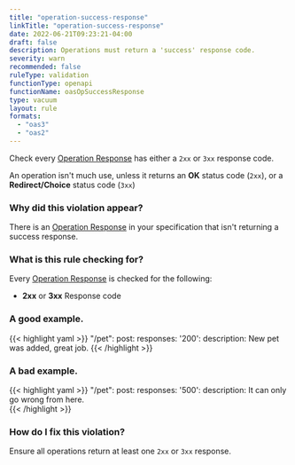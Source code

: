 ```yaml
---
title: "operation-success-response"
linkTitle: "operation-success-response"
date: 2022-06-21T09:23:21-04:00
draft: false
description: Operations must return a 'success' response code.
severity: warn
recommended: false
ruleType: validation
functionType: openapi
functionName: oasOpSuccessResponse
type: vacuum
layout: rule
formats:
  - "oas3"
  - "oas2"
---
```


Check every [Operation Response](https://swagger.io/docs/specification/describing-responses/) has either a `2xx` or `3xx` response code.

An operation isn't much use, unless it returns an **OK** status code (`2xx`), or a **Redirect/Choice** status code (`3xx`)

### Why did this violation appear?

There is an [Operation Response](https://swagger.io/specification/#responses-object) in your specification that isn't returning a success response.

### What is this rule checking for?

Every [Operation Response](https://swagger.io/specification/#responses-object) is checked for the following:

- **2xx** or **3xx** Response code

### A good example.

{{< highlight yaml >}}
"/pet":
  post:
    responses:
      '200':
        description: New pet was added, great job.
{{< /highlight >}}

### A bad example.

{{< highlight yaml >}}
"/pet":
  post:
    responses:
      '500':
        description: It can only go wrong from here.    
{{< /highlight >}}


### How do I fix this violation?

Ensure all operations return at least one `2xx` or `3xx` response.